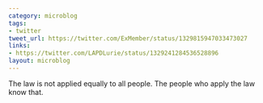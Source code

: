 ```yaml
---
category: microblog
tags:
- twitter
tweet_url: https://twitter.com/ExMember/status/1329815947033473027
links:
- https://twitter.com/LAPDLurie/status/1329241284536528896
layout: microblog
---
```

The law is not applied equally to all people. The people who apply the law know that.
